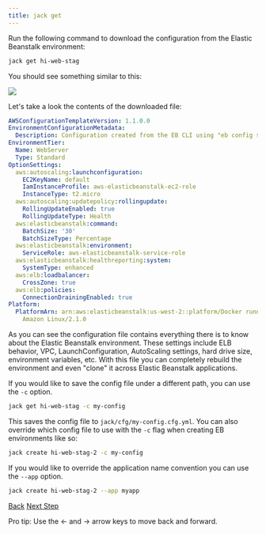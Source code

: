 ```yaml
---
title: jack get
---
```


Run the following command to download the configuration from the Elastic Beanstalk environment:

```sh
jack get hi-web-stag
```

You should see something similar to this:

<img src="/img/tutorials/jack-get.png" class="doc-photo" />

Let's take a look the contents of the downloaded file:

```yaml
AWSConfigurationTemplateVersion: 1.1.0.0
EnvironmentConfigurationMetadata:
  Description: Configuration created from the EB CLI using "eb config save".
EnvironmentTier:
  Name: WebServer
  Type: Standard
OptionSettings:
  aws:autoscaling:launchconfiguration:
    EC2KeyName: default
    IamInstanceProfile: aws-elasticbeanstalk-ec2-role
    InstanceType: t2.micro
  aws:autoscaling:updatepolicy:rollingupdate:
    RollingUpdateEnabled: true
    RollingUpdateType: Health
  aws:elasticbeanstalk:command:
    BatchSize: '30'
    BatchSizeType: Percentage
  aws:elasticbeanstalk:environment:
    ServiceRole: aws-elasticbeanstalk-service-role
  aws:elasticbeanstalk:healthreporting:system:
    SystemType: enhanced
  aws:elb:loadbalancer:
    CrossZone: true
  aws:elb:policies:
    ConnectionDrainingEnabled: true
Platform:
  PlatformArn: arn:aws:elasticbeanstalk:us-west-2::platform/Docker running on 64bit
    Amazon Linux/2.1.0
```

As you can see the configuration file contains everything there is to know about the Elastic Beanstalk environment.  These settings include ELB behavior, VPC, LaunchConfiguration, AutoScaling settings, hard drive size, environment variables, etc.  With this file you can completely rebuild the environment and even "clone" it across Elastic Beanstalk applications.

If you would like to save the config file under a different path, you can use the `-c` option.

```sh
jack get hi-web-stag -c my-config
```

This saves the config file to `jack/cfg/my-config.cfg.yml`.  You can also override which config file to use with the `-c` flag when creating EB environments like so:

```sh
jack create hi-web-stag-2 -c my-config
```

If you would like to override the application name convention you can use the `--app` option.

```sh
jack create hi-web-stag-2 --app myapp
```


<a id="prev" class="btn btn-basic" href="{% link _docs/jack-create.md %}">Back</a>
<a id="next" class="btn btn-primary" href="{% link _docs/jack-apply.md %}">Next Step</a>
<p class="keyboard-tip">Pro tip: Use the <- and -> arrow keys to move back and forward.</p>

